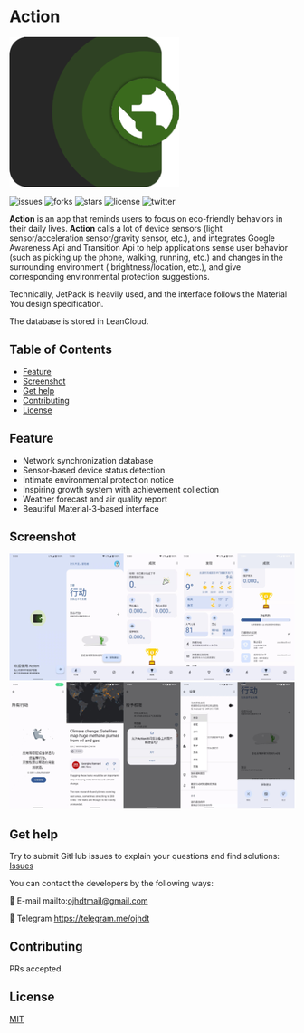 # Action

<img src="icon_release.png" width="300" height="265">

![issues](https://img.shields.io/github/issues/ojhdt/Action)
![forks](https://img.shields.io/github/forks/ojhdt/Action)
![stars](https://img.shields.io/github/stars/ojhdt/Action)
![license](https://img.shields.io/github/license/ojhdt/Action)
![twitter](https://img.shields.io/twitter/url?style=social&url=https%3A%2F%2Ftwitter.com%2Fojhdt)

 **Action** is an app that reminds users to focus on eco-friendly behaviors in their daily lives. **Action** calls a lot of device sensors (light sensor/acceleration sensor/gravity sensor, etc.), and integrates Google Awareness Api and Transition Api to help applications sense user behavior (such as picking up the phone, walking, running, etc.) and changes in the surrounding environment ( brightness/location, etc.), and give corresponding environmental protection suggestions.

Technically, JetPack is heavily used, and the interface follows the Material You design specification.

The database is stored in LeanCloud.

## Table of Contents

- [Feature](#Feature)
- [Screenshot](#Screenshot)
- [Get help](#Get-help)
- [Contributing](#contributing)
- [License](#license)

## Feature

- Network synchronization database
- Sensor-based device status detection
- Intimate environmental protection notice
- Inspiring growth system with achievement collection
- Weather forecast and air quality report
- Beautiful Material-3-based interface

## Screenshot

![Screenshot_1](screenshot-1.png)
![Screenshot_2](screenshot-2.png)

## Get help

Try to submit GitHub issues to explain your questions and find solutions: [Issues](https://github.com/ojhdt/Action/issues)

You can contact the developers by the following ways:

📧 E-mail mailto:ojhdtmail@gmail.com

💬 Telegram https://telegram.me/ojhdt

## Contributing

PRs accepted.

## License

[MIT](LICENSE)